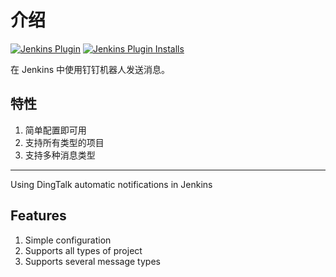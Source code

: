 # 介绍

[![Jenkins Plugin](https://img.shields.io/jenkins/plugin/v/dingding-notifications.svg?label=Version)](https://plugins.jenkins.io/dingding-notifications)
[![Jenkins Plugin Installs](https://img.shields.io/jenkins/plugin/i/dingding-notifications.svg?label=Installs&color=green)](https://plugins.jenkins.io/dingding-notifications)

在 Jenkins 中使用钉钉机器人发送消息。

## 特性

1. 简单配置即可用
2. 支持所有类型的项目
3. 支持多种消息类型

---

Using DingTalk automatic notifications in Jenkins

## Features

1. Simple configuration
2. Supports all types of project
3. Supports several message types

